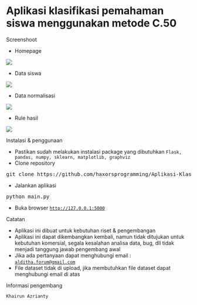 # Aplikasi klasifikasi pemahaman siswa menggunakan metode C.50

Screenshoot 

- Homepage
<img src="https://s3.jagoanstorage.com/aditia-storage/ScienceProject/Aplikasi-Klasifikasi-Pemahaman-Siswa-C50/ss/homepage.png">

- Data siswa 
<img src="https://s3.jagoanstorage.com/aditia-storage/ScienceProject/Aplikasi-Klasifikasi-Pemahaman-Siswa-C50/ss/data_siswa.png">

- Data normalisasi 
<img src="https://s3.jagoanstorage.com/aditia-storage/ScienceProject/Aplikasi-Klasifikasi-Pemahaman-Siswa-C50/ss/normalisasi_data.png">

- Rule hasil 
<img src="https://s3.jagoanstorage.com/aditia-storage/ScienceProject/Aplikasi-Klasifikasi-Pemahaman-Siswa-C50/ss/prediksi.png">

Instalasi & penggunaan

- Pastikan sudah melakukan instalasi package yang dibutuhkan <code>Flask, pandas, numpy, sklearn, matplotlib, graphviz</code>
- Clone repository
<pre>git clone https://github.com/haxorsprogramming/Aplikasi-Klasifikasi-Pemahaman-Siswa-C50</pre>

- Jalankan aplikasi
<pre>python main.py</pre>

- Buka browser <code>http://127.0.0.1:5000</code>

Catatan

- Aplikasi ini dibuat untuk kebutuhan riset & pengembangan
- Aplikasi ini dapat dikembangkan kembali, namun tidak ditujukan untuk kebutuhan komersial, segala kesalahan analisa data, bug, dll tidak menjadi tanggung jawab pengembang awal
- Jika ada pertanyaan dapat menghubungi email : <code>alditha.forum@gmail.com</code>
- File dataset tidak di upload, jika membutuhkan file dataset dapat menghubungi email di atas


Informasi pengembang

<code>Khairun Azrianty</code>
